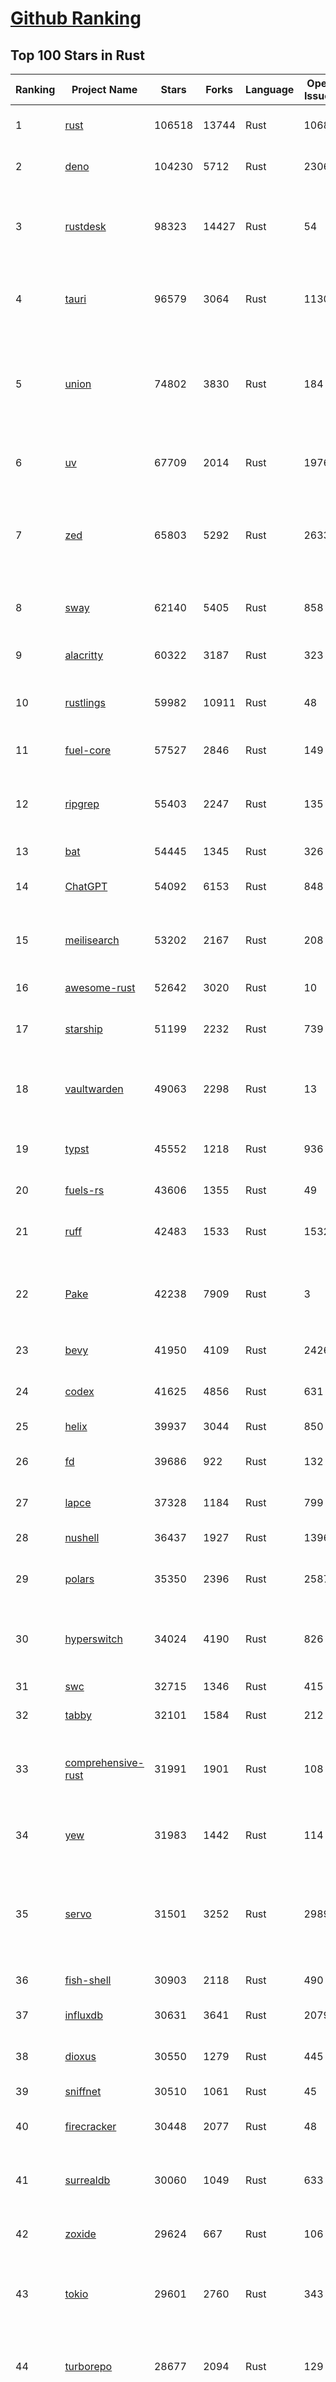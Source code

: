[Github Ranking](../README.md)
==========

## Top 100 Stars in Rust

| Ranking | Project Name | Stars | Forks | Language | Open Issues | Description | Last Commit |
| ------- | ------------ | ----- | ----- | -------- | ----------- | ----------- | ----------- |
| 1 | [rust](https://github.com/rust-lang/rust) | 106518 | 13744 | Rust | 10688 | Empowering everyone to build reliable and efficient software. | 2025-09-17T01:03:18Z |
| 2 | [deno](https://github.com/denoland/deno) | 104230 | 5712 | Rust | 2306 | A modern runtime for JavaScript and TypeScript. | 2025-09-17T00:35:44Z |
| 3 | [rustdesk](https://github.com/rustdesk/rustdesk) | 98323 | 14427 | Rust | 54 | An open-source remote desktop application designed for self-hosting, as an alternative to TeamViewer. | 2025-09-15T06:32:50Z |
| 4 | [tauri](https://github.com/tauri-apps/tauri) | 96579 | 3064 | Rust | 1130 | Build smaller, faster, and more secure desktop and mobile applications with a web frontend. | 2025-09-15T12:01:07Z |
| 5 | [union](https://github.com/unionlabs/union) | 74802 | 3830 | Rust | 184 | The trust-minimized, zero-knowledge bridging protocol, designed for censorship resistance, extremely high security, and usage in decentralized finance. | 2025-09-16T22:28:24Z |
| 6 | [uv](https://github.com/astral-sh/uv) | 67709 | 2014 | Rust | 1976 | An extremely fast Python package and project manager, written in Rust. | 2025-09-17T02:54:32Z |
| 7 | [zed](https://github.com/zed-industries/zed) | 65803 | 5292 | Rust | 2633 | Code at the speed of thought – Zed is a high-performance, multiplayer code editor from the creators of Atom and Tree-sitter. | 2025-09-17T01:58:26Z |
| 8 | [sway](https://github.com/FuelLabs/sway) | 62140 | 5405 | Rust | 858 | 🌴 Empowering everyone to build reliable and efficient smart contracts. | 2025-09-16T18:20:06Z |
| 9 | [alacritty](https://github.com/alacritty/alacritty) | 60322 | 3187 | Rust | 323 | A cross-platform, OpenGL terminal emulator. | 2025-09-12T00:23:58Z |
| 10 | [rustlings](https://github.com/rust-lang/rustlings) | 59982 | 10911 | Rust | 48 | :crab: Small exercises to get you used to reading and writing Rust code! | 2025-08-21T22:05:36Z |
| 11 | [fuel-core](https://github.com/FuelLabs/fuel-core) | 57527 | 2846 | Rust | 149 | Rust full node implementation of the Fuel v2 protocol. | 2025-09-17T01:00:38Z |
| 12 | [ripgrep](https://github.com/BurntSushi/ripgrep) | 55403 | 2247 | Rust | 135 | ripgrep recursively searches directories for a regex pattern while respecting your gitignore | 2025-09-10T11:47:54Z |
| 13 | [bat](https://github.com/sharkdp/bat) | 54445 | 1345 | Rust | 326 | A cat(1) clone with wings. | 2025-09-04T06:38:23Z |
| 14 | [ChatGPT](https://github.com/lencx/ChatGPT) | 54092 | 6153 | Rust | 848 | 🔮 ChatGPT Desktop Application (Mac, Windows and Linux) | 2024-08-29T17:58:11Z |
| 15 | [meilisearch](https://github.com/meilisearch/meilisearch) | 53202 | 2167 | Rust | 208 | A lightning-fast search engine API bringing AI-powered hybrid search to your sites and applications. | 2025-09-16T15:45:52Z |
| 16 | [awesome-rust](https://github.com/rust-unofficial/awesome-rust) | 52642 | 3020 | Rust | 10 | A curated list of Rust code and resources. | 2025-09-15T14:07:43Z |
| 17 | [starship](https://github.com/starship/starship) | 51199 | 2232 | Rust | 739 | ☄🌌️  The minimal, blazing-fast, and infinitely customizable prompt for any shell! | 2025-09-17T01:56:13Z |
| 18 | [vaultwarden](https://github.com/dani-garcia/vaultwarden) | 49063 | 2298 | Rust | 13 | Unofficial Bitwarden compatible server written in Rust, formerly known as bitwarden_rs | 2025-08-29T11:14:40Z |
| 19 | [typst](https://github.com/typst/typst) | 45552 | 1218 | Rust | 936 | A new markup-based typesetting system that is powerful and easy to learn. | 2025-09-15T14:28:27Z |
| 20 | [fuels-rs](https://github.com/FuelLabs/fuels-rs) | 43606 | 1355 | Rust | 49 | Fuel Network Rust SDK | 2025-09-12T18:49:19Z |
| 21 | [ruff](https://github.com/astral-sh/ruff) | 42483 | 1533 | Rust | 1532 | An extremely fast Python linter and code formatter, written in Rust. | 2025-09-17T03:21:07Z |
| 22 | [Pake](https://github.com/tw93/Pake) | 42238 | 7909 | Rust | 3 | 🤱🏻 Turn any webpage into a desktop app with one command. 🤱🏻 一键打包网页生成轻量桌面应用。 | 2025-09-16T11:14:56Z |
| 23 | [bevy](https://github.com/bevyengine/bevy) | 41950 | 4109 | Rust | 2426 | A refreshingly simple data-driven game engine built in Rust | 2025-09-16T23:43:19Z |
| 24 | [codex](https://github.com/openai/codex) | 41625 | 4856 | Rust | 631 | Lightweight coding agent that runs in your terminal | 2025-09-17T04:03:41Z |
| 25 | [helix](https://github.com/helix-editor/helix) | 39937 | 3044 | Rust | 850 | A post-modern modal text editor. | 2025-09-16T14:58:33Z |
| 26 | [fd](https://github.com/sharkdp/fd) | 39686 | 922 | Rust | 132 | A simple, fast and user-friendly alternative to 'find' | 2025-09-06T01:22:08Z |
| 27 | [lapce](https://github.com/lapce/lapce) | 37328 | 1184 | Rust | 799 | Lightning-fast and Powerful Code Editor written in Rust | 2025-09-16T06:29:46Z |
| 28 | [nushell](https://github.com/nushell/nushell) | 36437 | 1927 | Rust | 1396 | A new type of shell | 2025-09-17T03:22:15Z |
| 29 | [polars](https://github.com/pola-rs/polars) | 35350 | 2396 | Rust | 2587 | Extremely fast Query Engine for DataFrames, written in Rust | 2025-09-16T18:45:17Z |
| 30 | [hyperswitch](https://github.com/juspay/hyperswitch) | 34024 | 4190 | Rust | 826 | An open source payments switch written in Rust to make payments fast, reliable and affordable | 2025-09-17T04:02:07Z |
| 31 | [swc](https://github.com/swc-project/swc) | 32715 | 1346 | Rust | 415 | Rust-based platform for the Web | 2025-09-16T11:42:30Z |
| 32 | [tabby](https://github.com/TabbyML/tabby) | 32101 | 1584 | Rust | 212 | Self-hosted AI coding assistant | 2025-08-26T20:03:41Z |
| 33 | [comprehensive-rust](https://github.com/google/comprehensive-rust) | 31991 | 1901 | Rust | 108 | This is the Rust course used by the Android team at Google. It provides you the material to quickly teach Rust. | 2025-09-15T14:08:14Z |
| 34 | [yew](https://github.com/yewstack/yew) | 31983 | 1442 | Rust | 114 | Rust / Wasm framework for creating reliable and efficient web applications | 2025-09-12T03:07:32Z |
| 35 | [servo](https://github.com/servo/servo) | 31501 | 3252 | Rust | 2989 | Servo aims to empower developers with a lightweight, high-performance alternative for embedding web technologies in applications. | 2025-09-17T02:23:29Z |
| 36 | [fish-shell](https://github.com/fish-shell/fish-shell) | 30903 | 2118 | Rust | 490 | The user-friendly command line shell. | 2025-09-16T18:03:40Z |
| 37 | [influxdb](https://github.com/influxdata/influxdb) | 30631 | 3641 | Rust | 2079 | Scalable datastore for metrics, events, and real-time analytics | 2025-09-17T03:34:33Z |
| 38 | [dioxus](https://github.com/DioxusLabs/dioxus) | 30550 | 1279 | Rust | 445 | Fullstack app framework for web, desktop, and mobile. | 2025-09-17T01:11:21Z |
| 39 | [sniffnet](https://github.com/GyulyVGC/sniffnet) | 30510 | 1061 | Rust | 45 | Comfortably monitor your Internet traffic 🕵️‍♂️ | 2025-09-17T03:06:32Z |
| 40 | [firecracker](https://github.com/firecracker-microvm/firecracker) | 30448 | 2077 | Rust | 48 | Secure and fast microVMs for serverless computing. | 2025-09-16T14:41:39Z |
| 41 | [surrealdb](https://github.com/surrealdb/surrealdb) | 30060 | 1049 | Rust | 633 | A scalable, distributed, collaborative, document-graph database, for the realtime web | 2025-09-17T02:17:08Z |
| 42 | [zoxide](https://github.com/ajeetdsouza/zoxide) | 29624 | 667 | Rust | 106 | A smarter cd command. Supports all major shells. | 2025-08-22T20:57:21Z |
| 43 | [tokio](https://github.com/tokio-rs/tokio) | 29601 | 2760 | Rust | 343 | A runtime for writing reliable asynchronous applications with Rust. Provides I/O, networking, scheduling, timers, ... | 2025-09-16T13:41:18Z |
| 44 | [turborepo](https://github.com/vercel/turborepo) | 28677 | 2094 | Rust | 129 | Build system optimized for JavaScript and TypeScript, written in Rust | 2025-09-16T03:38:08Z |
| 45 | [rust-course](https://github.com/sunface/rust-course) | 28654 | 2469 | Rust | 62 | “连续八年成为全世界最受喜爱的语言，无 GC 也无需手动内存管理、极高的性能和安全性、过程/OO/函数式编程、优秀的包管理、JS 未来基石" — 工作之余的第二语言来试试 Rust 吧。本书拥有全面且深入的讲解、生动贴切的示例、德芙般丝滑的内容，这可能是目前最用心的 Rust 中文学习教程 / Book  | 2025-08-26T01:08:34Z |
| 46 | [linera-protocol](https://github.com/linera-io/linera-protocol) | 28398 | 1903 | Rust | 461 | Main repository for the Linera protocol | 2025-09-17T01:31:08Z |
| 47 | [yazi](https://github.com/sxyazi/yazi) | 28287 | 607 | Rust | 42 | 💥 Blazing fast terminal file manager written in Rust, based on async I/O. | 2025-09-17T00:47:32Z |
| 48 | [just](https://github.com/casey/just) | 27675 | 578 | Rust | 302 | 🤖 Just a command runner | 2025-09-08T19:49:59Z |
| 49 | [iced](https://github.com/iced-rs/iced) | 27600 | 1359 | Rust | 317 | A cross-platform GUI library for Rust, inspired by Elm | 2025-09-15T22:41:36Z |
| 50 | [delta](https://github.com/dandavison/delta) | 27538 | 439 | Rust | 273 | A syntax-highlighting pager for git, diff, grep, and blame output | 2025-08-03T15:43:25Z |
| 51 | [egui](https://github.com/emilk/egui) | 26507 | 1840 | Rust | 831 | egui: an easy-to-use immediate mode GUI in Rust that runs on both web and native | 2025-09-16T11:30:29Z |
| 52 | [zellij](https://github.com/zellij-org/zellij) | 26367 | 814 | Rust | 1196 | A terminal workspace with batteries included | 2025-08-28T15:48:35Z |
| 53 | [czkawka](https://github.com/qarmin/czkawka) | 26225 | 828 | Rust | 466 | Multi functional app to find duplicates, empty folders, similar images etc. | 2025-09-08T18:30:37Z |
| 54 | [hyperfine](https://github.com/sharkdp/hyperfine) | 26164 | 418 | Rust | 43 | A command-line benchmarking tool | 2025-09-04T14:12:20Z |
| 55 | [qdrant](https://github.com/qdrant/qdrant) | 26013 | 1815 | Rust | 348 | Qdrant - High-performance, massive-scale Vector Database and Vector Search Engine for the next generation of AI. Also available in the cloud https://cloud.qdrant.io/ | 2025-09-16T22:31:14Z |
| 56 | [atuin](https://github.com/atuinsh/atuin) | 25816 | 700 | Rust | 358 | ✨ Magical shell history | 2025-09-15T17:31:09Z |
| 57 | [Rocket](https://github.com/rwf2/Rocket) | 25380 | 1612 | Rust | 54 | A web framework for Rust. | 2025-08-31T17:17:07Z |
| 58 | [pingora](https://github.com/cloudflare/pingora) | 25052 | 1466 | Rust | 146 | A library for building fast, reliable and evolvable network services. | 2025-08-29T23:18:36Z |
| 59 | [Rust](https://github.com/TheAlgorithms/Rust) | 24664 | 2447 | Rust | 2 |  All Algorithms implemented in Rust  | 2025-09-10T19:01:14Z |
| 60 | [exa](https://github.com/ogham/exa) | 24143 | 662 | Rust | 196 | A modern replacement for ‘ls’. | 2024-09-24T15:18:09Z |
| 61 | [anki](https://github.com/ankitects/anki) | 23728 | 2495 | Rust | 243 | Anki is a smart spaced repetition flashcard program | 2025-09-17T04:04:27Z |
| 62 | [tools](https://github.com/rome/tools) | 23584 | 651 | Rust | 86 | Unified developer tools for JavaScript, TypeScript, and the web | 2023-09-04T08:42:49Z |
| 63 | [actix-web](https://github.com/actix/actix-web) | 23574 | 1783 | Rust | 187 | Actix Web is a powerful, pragmatic, and extremely fast web framework for Rust. | 2025-09-15T09:48:07Z |
| 64 | [chroma](https://github.com/chroma-core/chroma) | 23351 | 1830 | Rust | 237 | Open-source search and retrieval database for AI applications. | 2025-09-17T02:13:08Z |
| 65 | [axum](https://github.com/tokio-rs/axum) | 23114 | 1244 | Rust | 51 | Ergonomic and modular web framework built with Tokio, Tower, and Hyper | 2025-09-16T20:33:39Z |
| 66 | [difftastic](https://github.com/Wilfred/difftastic) | 22948 | 399 | Rust | 221 | a structural diff that understands syntax 🟥🟩 | 2025-09-16T20:09:24Z |
| 67 | [fnm](https://github.com/Schniz/fnm) | 22163 | 579 | Rust | 281 | 🚀 Fast and simple Node.js version manager, built in Rust | 2025-09-17T00:52:59Z |
| 68 | [tree-sitter](https://github.com/tree-sitter/tree-sitter) | 22051 | 2064 | Rust | 106 | An incremental parsing system for programming tools | 2025-09-16T22:57:06Z |
| 69 | [wezterm](https://github.com/wezterm/wezterm) | 21883 | 996 | Rust | 1281 | A GPU-accelerated cross-platform terminal emulator and multiplexer written by @wez and implemented in Rust | 2025-09-09T14:05:13Z |
| 70 | [coreutils](https://github.com/uutils/coreutils) | 21505 | 1557 | Rust | 346 | Cross-platform Rust rewrite of the GNU coreutils | 2025-09-16T20:12:36Z |
| 71 | [Graphite](https://github.com/GraphiteEditor/Graphite) | 21139 | 894 | Rust | 300 | An open source graphics editor for 2025: comprehensive 2D content creation tool suite for graphic design, digital art, and interactive real-time motion graphics — featuring node-based procedural editing | 2025-09-16T23:08:08Z |
| 72 | [biome](https://github.com/biomejs/biome) | 21065 | 693 | Rust | 275 | A toolchain for web projects, aimed to provide functionalities to maintain them. Biome offers formatter and linter, usable via CLI and LSP. | 2025-09-16T14:17:34Z |
| 73 | [sonic](https://github.com/valeriansaliou/sonic) | 20972 | 607 | Rust | 64 | 🦔 Fast, lightweight & schema-less search backend. An alternative to Elasticsearch that runs on a few MBs of RAM. | 2025-01-06T21:19:17Z |
| 74 | [gitui](https://github.com/gitui-org/gitui) | 20530 | 646 | Rust | 204 | Blazing 💥 fast terminal-ui for git written in rust 🦀 | 2025-09-17T02:07:52Z |
| 75 | [RustPython](https://github.com/RustPython/RustPython) | 20519 | 1344 | Rust | 328 | A Python Interpreter written in Rust | 2025-09-17T00:11:14Z |
| 76 | [slint](https://github.com/slint-ui/slint) | 20366 | 741 | Rust | 726 | Slint is an open-source declarative GUI toolkit to build native user interfaces for Rust, C++, JavaScript, or Python apps. | 2025-09-16T14:38:08Z |
| 77 | [mdBook](https://github.com/rust-lang/mdBook) | 20327 | 1768 | Rust | 524 | Create book from markdown files. Like Gitbook but implemented in Rust | 2025-09-17T03:42:59Z |
| 78 | [vector](https://github.com/vectordotdev/vector) | 20313 | 1856 | Rust | 1970 | A high-performance observability data pipeline. | 2025-09-16T21:27:15Z |
| 79 | [gleam](https://github.com/gleam-lang/gleam) | 20290 | 865 | Rust | 178 | ⭐️ A friendly language for building type-safe, scalable systems! | 2025-09-15T11:16:22Z |
| 80 | [jj](https://github.com/jj-vcs/jj) | 20290 | 717 | Rust | 588 | A Git-compatible VCS that is both simple and powerful | 2025-09-17T02:19:50Z |
| 81 | [wasmer](https://github.com/wasmerio/wasmer) | 20023 | 911 | Rust | 228 | 🚀 Fast, secure, lightweight containers based on WebAssembly | 2025-09-16T22:28:38Z |
| 82 | [xi-editor](https://github.com/xi-editor/xi-editor) | 19838 | 704 | Rust | 135 | A modern editor with a backend written in Rust. | 2024-03-19T00:11:37Z |
| 83 | [neon](https://github.com/neondatabase/neon) | 19719 | 776 | Rust | 264 | Neon: Serverless Postgres. We separated storage and compute to offer autoscaling, code-like database branching, and scale to zero. | 2025-09-16T08:18:26Z |
| 84 | [goose](https://github.com/block/goose) | 19592 | 1713 | Rust | 306 | an open source, extensible AI agent that goes beyond code suggestions - install, execute, edit, and test with any LLM | 2025-09-16T21:53:37Z |
| 85 | [mise](https://github.com/jdx/mise) | 19306 | 634 | Rust | 26 | dev tools, env vars, task runner | 2025-09-17T01:04:04Z |
| 86 | [fhevm](https://github.com/zama-ai/fhevm) | 19217 | 803 | Rust | 5 | FHEVM, a full-stack framework for integrating Fully Homomorphic Encryption (FHE) with blockchain applications | 2025-09-16T18:43:34Z |
| 87 | [leptos](https://github.com/leptos-rs/leptos) | 19123 | 792 | Rust | 96 | Build fast web applications with Rust. | 2025-09-16T20:22:46Z |
| 88 | [Bend](https://github.com/HigherOrderCO/Bend) | 19008 | 467 | Rust | 96 | A massively parallel, high-level programming language | 2025-06-03T17:36:56Z |
| 89 | [cube](https://github.com/cube-js/cube) | 18885 | 1890 | Rust | 630 | 📊 Cube’s universal semantic layer platform is the next evolution of OLAP technology for AI, BI, spreadsheets, and embedded analytics | 2025-09-16T18:11:38Z |
| 90 | [relay](https://github.com/facebook/relay) | 18853 | 1866 | Rust | 602 | Relay is a JavaScript framework for building data-driven React applications. | 2025-09-16T19:41:38Z |
| 91 | [spotify-tui](https://github.com/Rigellute/spotify-tui) | 18523 | 560 | Rust | 273 | Spotify for the terminal written in Rust 🚀 | 2024-04-04T15:03:12Z |
| 92 | [candle](https://github.com/huggingface/candle) | 18122 | 1223 | Rust | 443 | Minimalist ML framework for Rust | 2025-09-15T17:37:56Z |
| 93 | [RustScan](https://github.com/bee-san/RustScan) | 18028 | 1194 | Rust | 31 | 🤖 The Modern Port Scanner 🤖 | 2025-09-16T09:05:41Z |
| 94 | [universal-android-debloater](https://github.com/0x192/universal-android-debloater) | 17835 | 923 | Rust | 468 | Cross-platform GUI written in Rust using ADB to debloat non-rooted android devices. Improve your privacy, the security and battery life of your device. | 2024-08-02T16:16:12Z |
| 95 | [hurl](https://github.com/Orange-OpenSource/hurl) | 17681 | 689 | Rust | 198 | Hurl, run and test HTTP requests with plain text. | 2025-09-17T03:10:08Z |
| 96 | [SpacetimeDB](https://github.com/clockworklabs/SpacetimeDB) | 17433 | 598 | Rust | 482 | Multiplayer at the speed of light | 2025-09-16T23:21:09Z |
| 97 | [eza](https://github.com/eza-community/eza) | 17325 | 319 | Rust | 218 | A modern alternative to ls | 2025-09-15T22:06:07Z |
| 98 | [ruffle](https://github.com/ruffle-rs/ruffle) | 17202 | 918 | Rust | 5196 | A Flash Player emulator written in Rust | 2025-09-17T00:05:21Z |
| 99 | [wasmtime](https://github.com/bytecodealliance/wasmtime) | 16883 | 1504 | Rust | 738 | A lightweight WebAssembly runtime that is fast, secure, and standards-compliant | 2025-09-16T19:54:08Z |
| 100 | [diem](https://github.com/diem/diem) | 16698 | 2579 | Rust | 357 | Diem’s mission is to build a trusted and innovative financial network that empowers people and businesses around the world. | 2025-09-16T05:01:25Z |


